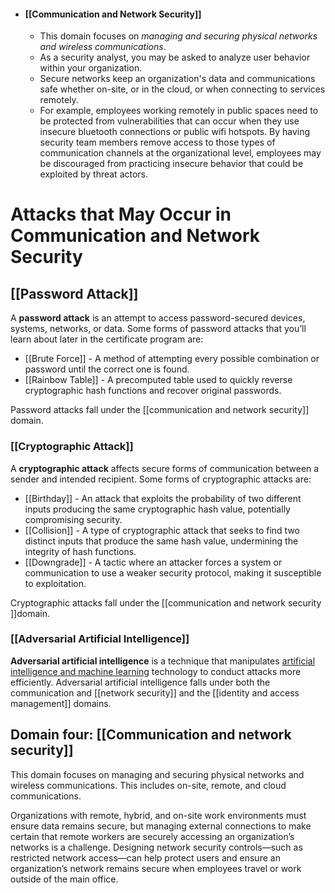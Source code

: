 - #### [[Communication and Network Security]]
	- This domain focuses on *managing and securing physical networks and wireless communications*. 
	- As a security analyst, you may be asked to analyze user behavior within your organization.
	- Secure networks keep an organization's data and communications safe whether on-site, or in the cloud, or when connecting to services remotely. 
	- For example, employees working remotely in public spaces need to be protected from vulnerabilities that can occur when they use insecure bluetooth connections or public wifi hotspots. By having security team members remove access to those types of communication channels at the organizational level, employees may be discouraged from practicing insecure behavior that could be exploited by threat actors. 

# Attacks that May Occur in Communication and Network Security
## **[[Password Attack]]**

A **password attack** is an attempt to access password-secured devices, systems, networks, or data. Some forms of password attacks that you’ll learn about later in the certificate program are:  

- [[Brute Force]] - A method of attempting every possible combination or password until the correct one is found.
- [[Rainbow Table]] - A precomputed table used to quickly reverse cryptographic hash functions and recover original passwords.

Password attacks fall under the [[communication and network security]] domain. 

### **[[Cryptographic Attack]]**

A **cryptographic attack** affects secure forms of communication between a sender and intended recipient. Some forms of cryptographic attacks are: 

- [[Birthday]] - An attack that exploits the probability of two different inputs producing the same cryptographic hash value, potentially compromising security.
- [[Collision]] - A type of cryptographic attack that seeks to find two distinct inputs that produce the same hash value, undermining the integrity of hash functions.
- [[Downgrade]] - A tactic where an attacker forces a system or communication to use a weaker security protocol, making it susceptible to exploitation.
    
Cryptographic attacks fall under the [[communication and network security ]]domain.

### **[[Adversarial Artificial Intelligence]]**

**Adversarial artificial intelligence** is a technique that manipulates [artificial intelligence and machine learning](https://www.nccoe.nist.gov/ai/adversarial-machine-learning) technology to conduct attacks more efficiently. Adversarial artificial intelligence falls under both the communication and [[network security]] and the [[identity and access management]] domains.


## Domain four: [[Communication and network security]]

This domain focuses on managing and securing physical networks and wireless communications. This includes on-site, remote, and cloud communications. 

Organizations with remote, hybrid, and on-site work environments must ensure data remains secure, but managing external connections to make certain that remote workers are securely accessing an organization’s networks is a challenge. Designing network security controls—such as restricted network access—can help protect users and ensure an organization’s network remains secure when employees travel or work outside of the main office.